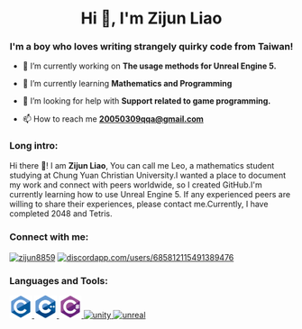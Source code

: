 <h1 align="center">Hi 👋, I'm Zijun Liao</h1>
<h3 align="center">I'm a boy who loves writing strangely quirky code from Taiwan!</h3>

- 🔭 I’m currently working on **The usage methods for Unreal Engine 5.**

- 🌱 I’m currently learning **Mathematics and Programming**

- 🤝 I’m looking for help with **Support related to game programming.**

- 📫 How to reach me **20050309qqa@gmail.com**

<h3 align="left">Long intro:</h3>

Hi there 👋!
I am **Zijun Liao**, You can call me Leo, a mathematics student studying at Chung Yuan Christian University.I wanted a place to document my work and connect with peers worldwide, so I created GitHub.I'm currently learning how to use Unreal Engine 5. If any experienced peers are willing to share their experiences, please contact me.Currently, I have completed 2048 and Tetris.

<h3 align="left">Connect with me:</h3>
<p align="left">
<a href="https://instagram.com/zijun8859" target="blank"><img align="center" src="https://raw.githubusercontent.com/rahuldkjain/github-profile-readme-generator/master/src/images/icons/Social/instagram.svg" alt="zijun8859" height="30" width="40" /></a>
<a href="https://discord.gg/discordapp.com/users/685812115491389476" target="blank"><img align="center" src="https://raw.githubusercontent.com/rahuldkjain/github-profile-readme-generator/master/src/images/icons/Social/discord.svg" alt="discordapp.com/users/685812115491389476" height="30" width="40" /></a>
</p>
<h3 align="left">Languages and Tools:</h3>
<p align="left"> <a href="https://www.cprogramming.com/" target="_blank" rel="noreferrer"> <img src="https://raw.githubusercontent.com/devicons/devicon/master/icons/c/c-original.svg" alt="c" width="40" height="40"/> </a> <a href="https://www.w3schools.com/cpp/" target="_blank" rel="noreferrer"> <img src="https://raw.githubusercontent.com/devicons/devicon/master/icons/cplusplus/cplusplus-original.svg" alt="cplusplus" width="40" height="40"/> </a> <a href="https://www.w3schools.com/cs/" target="_blank" rel="noreferrer"> <img src="https://raw.githubusercontent.com/devicons/devicon/master/icons/csharp/csharp-original.svg" alt="csharp" width="40" height="40"/> </a> <a href="https://unity.com/" target="_blank" rel="noreferrer"> <img src="https://www.vectorlogo.zone/logos/unity3d/unity3d-icon.svg" alt="unity" width="40" height="40"/> </a> <a href="https://unrealengine.com/" target="_blank" rel="noreferrer"> <img src="https://raw.githubusercontent.com/kenangundogan/fontisto/036b7eca71aab1bef8e6a0518f7329f13ed62f6b/icons/svg/brand/unreal-engine.svg" alt="unreal" width="40" height="40"/> </a> </p>
